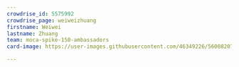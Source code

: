 ```yaml
---
crowdrise_id: 5575992
crowdrise_page: weiweizhuang
firstname: Weiwei
lastname: Zhuang
team: moca-spike-150-ambassadors
card-image: https://user-images.githubusercontent.com/46349226/56008207-68dc3080-5ca9-11e9-83c9-76724459fa59.png

---
```

